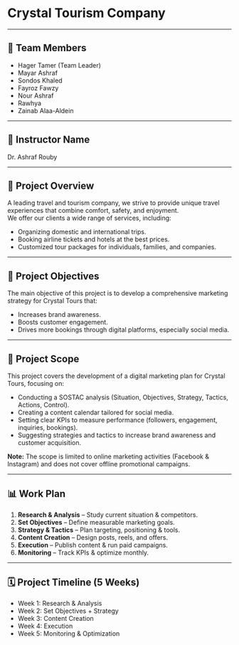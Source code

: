 
# Crystal Tourism Company  

---

## 👥 Team Members  
- Hager Tamer (Team Leader)  
- Mayar Ashraf  
- Sondos Khaled  
- Fayroz Fawzy  
- Nour Ashraf  
- Rawhya  
- Zainab Alaa-Aldein  

---

## 📍 Instructor Name  
Dr. Ashraf Rouby  

---

## 📌 Project Overview  
A leading travel and tourism company, we strive to provide unique travel experiences that combine comfort, safety, and enjoyment.  
We offer our clients a wide range of services, including:  
- Organizing domestic and international trips.  
- Booking airline tickets and hotels at the best prices.  
- Customized tour packages for individuals, families, and companies.  

---

## 🎯 Project Objectives  
The main objective of this project is to develop a comprehensive marketing strategy for Crystal Tours that:  
- Increases brand awareness.  
- Boosts customer engagement.  
- Drives more bookings through digital platforms, especially social media.  

---

## 📂 Project Scope  
This project covers the development of a digital marketing plan for Crystal Tours, focusing on:  
- Conducting a SOSTAC analysis (Situation, Objectives, Strategy, Tactics, Actions, Control).  
- Creating a content calendar tailored for social media.  
- Setting clear KPIs to measure performance (followers, engagement, inquiries, bookings).  
- Suggesting strategies and tactics to increase brand awareness and customer acquisition.  

**Note:** The scope is limited to online marketing activities (Facebook & Instagram) and does not cover offline promotional campaigns.  

---

## 📊 Work Plan  
1. **Research & Analysis** – Study current situation & competitors.  
2. **Set Objectives** – Define measurable marketing goals.  
3. **Strategy & Tactics** – Plan targeting, positioning & tools.  
4. **Content Creation** – Design posts, reels, and offers.  
5. **Execution** – Publish content & run paid campaigns.  
6. **Monitoring** – Track KPIs & optimize monthly.  

---

## 🗓 Project Timeline (5 Weeks)  
- Week 1: Research & Analysis  
- Week 2: Set Objectives + Strategy  
- Week 3: Content Creation  
- Week 4: Execution  
- Week 5: Monitoring & Optimization  
